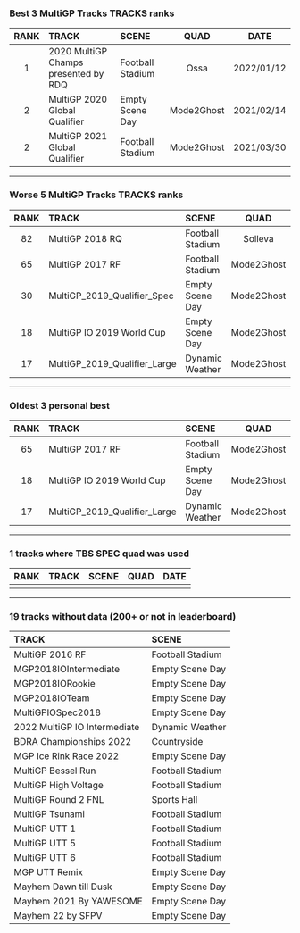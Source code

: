 ### Best 3 MultiGP Tracks TRACKS ranks
|RANK|TRACK|SCENE|QUAD|DATE|
|:---:|:---|:---|:---:|:---:|
|1|2020 MultiGP Champs presented by RDQ|Football Stadium|Ossa|2022/01/12|
|2|MultiGP 2020 Global Qualifier|Empty Scene Day|Mode2Ghost|2021/02/14|
|2|MultiGP 2021 Global Qualifier|Football Stadium|Mode2Ghost|2021/03/30|
---
### Worse 5 MultiGP Tracks TRACKS ranks
|RANK|TRACK|SCENE|QUAD|DATE|
|:---:|:---|:---|:---:|:---:|
|82|MultiGP 2018 RQ|Football Stadium|Solleva|2020/05/28|
|65|MultiGP 2017 RF|Football Stadium|Mode2Ghost|2020/04/11|
|30|MultiGP_2019_Qualifier_Spec|Empty Scene Day|Mode2Ghost|2021/04/30|
|18|MultiGP IO 2019 World Cup|Empty Scene Day|Mode2Ghost|2020/05/05|
|17|MultiGP_2019_Qualifier_Large|Dynamic Weather|Mode2Ghost|2020/05/06|
---
### Oldest 3 personal best
|RANK|TRACK|SCENE|QUAD|DATE|
|:---:|:---|:---|:---:|:---:|
|65|MultiGP 2017 RF|Football Stadium|Mode2Ghost|2020/04/11|
|18|MultiGP IO 2019 World Cup|Empty Scene Day|Mode2Ghost|2020/05/05|
|17|MultiGP_2019_Qualifier_Large|Dynamic Weather|Mode2Ghost|2020/05/06|
---
### 1 tracks where TBS SPEC quad was used
|RANK|TRACK|SCENE|QUAD|DATE|
|:---:|:---|:---|:---:|:---:|
||||||
---
### 19 tracks without data (200+ or not in leaderboard)
|TRACK|SCENE|
|:---|:---|
|MultiGP 2016 RF|Football Stadium|
|MGP2018IOIntermediate|Empty Scene Day|
|MGP2018IORookie|Empty Scene Day|
|MGP2018IOTeam|Empty Scene Day|
|MultiGPIOSpec2018|Empty Scene Day|
|2022 MultiGP IO Intermediate|Dynamic Weather|
|BDRA Championships 2022|Countryside|
|MGP Ice Rink Race 2022|Empty Scene Day|
|MultiGP Bessel Run|Football Stadium|
|MultiGP High Voltage|Football Stadium|
|MultiGP Round 2 FNL|Sports Hall|
|MultiGP Tsunami|Football Stadium|
|MultiGP UTT 1|Football Stadium|
|MultiGP UTT 5|Football Stadium|
|MultiGP UTT 6|Football Stadium|
|MGP UTT Remix|Empty Scene Day|
|Mayhem Dawn till Dusk|Empty Scene Day|
|Mayhem 2021 By YAWESOME|Empty Scene Day|
|Mayhem 22 by SFPV|Empty Scene Day|
